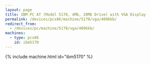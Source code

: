 ```yaml
---
layout: page
title: IBM PC AT (Model 5170, 4Mb, 20Mb Drive) with VGA Display
permalink: /devices/pcx86/machine/5170/vga/4096kb/
redirect_from:
  - /devices/pc/machine/5170/vga/4096kb/
machines:
  - type: pcx86
    id: ibm5170
---
```


{% include machine.html id="ibm5170" %}
